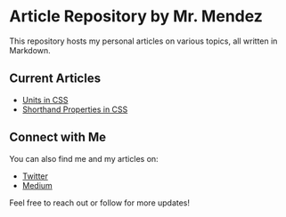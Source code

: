 # Article Repository by Mr. Mendez

This repository hosts my personal articles on various topics, all written in Markdown.

## Current Articles
- [Units in CSS](./articles/css/1-units.md)
- [Shorthand Properties in CSS](./articles/css/2-shorthand-properties.md)

## Connect with Me

You can also find me and my articles on:

- [Twitter](https://twitter.com/justmrmendez)
- [Medium](https://medium.com/@mrmendez)

Feel free to reach out or follow for more updates!
